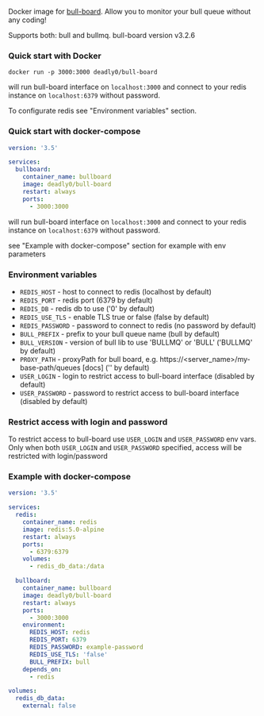 Docker image for [bull-board]. Allow you to monitor your bull queue without any coding!

Supports both: bull and bullmq. bull-board version v3.2.6

### Quick start with Docker

```
docker run -p 3000:3000 deadly0/bull-board
```

will run bull-board interface on `localhost:3000` and connect to your redis instance on `localhost:6379` without password.

To configurate redis see "Environment variables" section.

### Quick start with docker-compose

```yaml
version: '3.5'

services:
  bullboard:
    container_name: bullboard
    image: deadly0/bull-board
    restart: always
    ports:
      - 3000:3000
```

will run bull-board interface on `localhost:3000` and connect to your redis instance on `localhost:6379` without password.

see "Example with docker-compose" section for example with env parameters

### Environment variables

- `REDIS_HOST` - host to connect to redis (localhost by default)
- `REDIS_PORT` - redis port (6379 by default)
- `REDIS_DB` - redis db to use ('0' by default)
- `REDIS_USE_TLS` - enable TLS true or false (false by default)
- `REDIS_PASSWORD` - password to connect to redis (no password by default)
- `BULL_PREFIX` - prefix to your bull queue name (bull by default)
- `BULL_VERSION` - version of bull lib to use 'BULLMQ' or 'BULL' ('BULLMQ' by default)
- `PROXY_PATH` - proxyPath for bull board, e.g. https://<server_name>/my-base-path/queues [docs] ('' by default)
- `USER_LOGIN` - login to restrict access to bull-board interface (disabled by default)
- `USER_PASSWORD` - password to restrict access to bull-board interface (disabled by default)

### Restrict access with login and password

To restrict access to bull-board use `USER_LOGIN` and `USER_PASSWORD` env vars.
Only when both `USER_LOGIN` and `USER_PASSWORD` specified, access will be restricted with login/password

### Example with docker-compose

```yaml
version: '3.5'

services:
  redis:
    container_name: redis
    image: redis:5.0-alpine
    restart: always
    ports:
      - 6379:6379
    volumes:
      - redis_db_data:/data

  bullboard:
    container_name: bullboard
    image: deadly0/bull-board
    restart: always
    ports:
      - 3000:3000
    environment:
      REDIS_HOST: redis
      REDIS_PORT: 6379
      REDIS_PASSWORD: example-password
      REDIS_USE_TLS: 'false'
      BULL_PREFIX: bull
    depends_on:
      - redis

volumes:
  redis_db_data:
    external: false
```

[bull-board]: https://github.com/vcapretz/bull-board
[bull-board]: https://github.com/felixmosh/bull-board#hosting-router-on-a-sub-path
